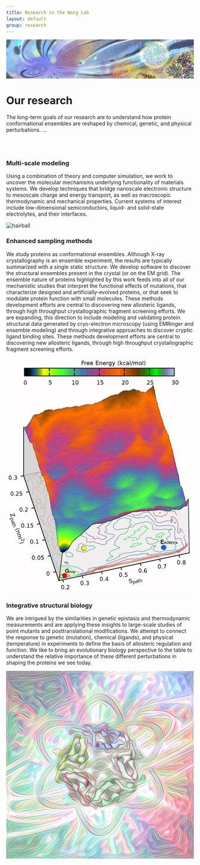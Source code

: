 ```yaml
---
title: Research in the Wang Lab
layout: default
group: research
---
```



<img class="img-fluid" src="/static/img/Frontpage_1920x400.jpg" title="This wonderful illustration was courtesy of Wei Chen" alt="Lab Group Illustration (credit Wei Chen)">

<div class="row">

# Our research
The long-term goals of our research are to understand how protein conformational ensembles are reshaped by chemical, genetic, and physical perturbations. ...

<br>
<br>

</div>

<div class="row">




### Multi-scale modeling

<div class="col-md-7 order-md-1">

Using a combination of theory and computer simulation, we work to uncover the molecular mechanisms underlying functionality of materials systems. We develop techniques that bridge nanoscale electronic structure to mesoscale charge and energy transport, as well as macroscopic thermodynamic and mechanical properties. Current systems of interest include low-dimensional semiconductors, liquid- and solid-state electrolytes, and their interfaces.

</div>

<div class="col-md-5 order-md-1 align-self-center">
<img class="img-fluid" src="/static/img/SERCA_E1_E2_small.gif" alt="hairball">
</div>
</div>
<div class="row">
  
  
### Enhanced sampling methods
<div class="col-md-7 order-md-2">

We study proteins as conformational ensembles. Although X-ray crystallography is an ensemble experiment, the results are typically summarized with a single static structure. We develop software to discover the structural ensembles present in the crystal (or on the EM grid). The ensemble nature of proteins highlighted by this work feeds into all of our mechanistic studies that interpret the functional effects of mutations, that characterize designed and artificially-evolved proteins, or that seek to modulate protein function with small molecules. These methods development efforts are central to discovering new allosteric ligands, through high throughput crystallographic fragment screening efforts. We are expanding, this direction to include modeling and validating protein structural data generated by cryo-electron microscopy (using EMRinger and ensemble modeling) and through integrative approaches to discover cryptic ligand binding sites. These methods development efforts are central to discovering new allosteric ligands, through high throughput crystallographic fragment screening efforts.


</div>

<div class="col-md-5 order-md-1 align-self-center">
<img class="img-fluid" src="/static/img/3D_matlab.png" alt="hairball">
</div>
</div>
<div class="row">
  
### Integrative structural biology
<div class="col-md-7 order-md-1">

We are intrigued by the similarities in genetic epistasis and thermodynamic measurements and are applying these insights to large-scale studies of point mutants and posttranslational modifications. We attempt to connect the response to genetic (mutation), chemical (ligands), and physical (temperature) in experiments to define the basis of allosteric regulation and function. We like to bring an evolutionary biology perspective to the table to understand the relative importance of these different perturbations in shaping the proteins we see today.

</div>

<div class="col-md-5 order-md-1 align-self-center">
<img class="img-fluid" src="/static/img/Logo16e.jpg" alt="hairball">
</div>
</div>
<div class="row">
